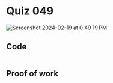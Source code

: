 # Quiz 049
<img width="max" alt="Screenshot 2024-02-19 at 0 49 19 PM" src="https://github.com/hasmhib/unit3-2024/assets/142870448/47fc04b1-2120-4d10-a89c-fa5baf9146c8">


## Code

```py

```

## Proof of work
